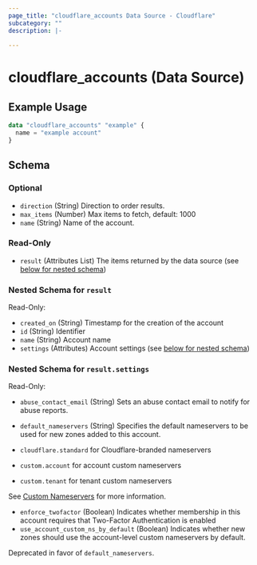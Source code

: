 ```yaml
---
page_title: "cloudflare_accounts Data Source - Cloudflare"
subcategory: ""
description: |-
  
---
```


# cloudflare_accounts (Data Source)



## Example Usage

```terraform
data "cloudflare_accounts" "example" {
  name = "example account"
}
```
<!-- schema generated by tfplugindocs -->
## Schema

### Optional

- `direction` (String) Direction to order results.
- `max_items` (Number) Max items to fetch, default: 1000
- `name` (String) Name of the account.

### Read-Only

- `result` (Attributes List) The items returned by the data source (see [below for nested schema](#nestedatt--result))

<a id="nestedatt--result"></a>
### Nested Schema for `result`

Read-Only:

- `created_on` (String) Timestamp for the creation of the account
- `id` (String) Identifier
- `name` (String) Account name
- `settings` (Attributes) Account settings (see [below for nested schema](#nestedatt--result--settings))

<a id="nestedatt--result--settings"></a>
### Nested Schema for `result.settings`

Read-Only:

- `abuse_contact_email` (String) Sets an abuse contact email to notify for abuse reports.
- `default_nameservers` (String) Specifies the default nameservers to be used for new zones added to this account.

- `cloudflare.standard` for Cloudflare-branded nameservers
- `custom.account` for account custom nameservers
- `custom.tenant` for tenant custom nameservers

See [Custom Nameservers](https://developers.cloudflare.com/dns/additional-options/custom-nameservers/)
for more information.
- `enforce_twofactor` (Boolean) Indicates whether membership in this account requires that
Two-Factor Authentication is enabled
- `use_account_custom_ns_by_default` (Boolean) Indicates whether new zones should use the account-level custom
nameservers by default.

Deprecated in favor of `default_nameservers`.


